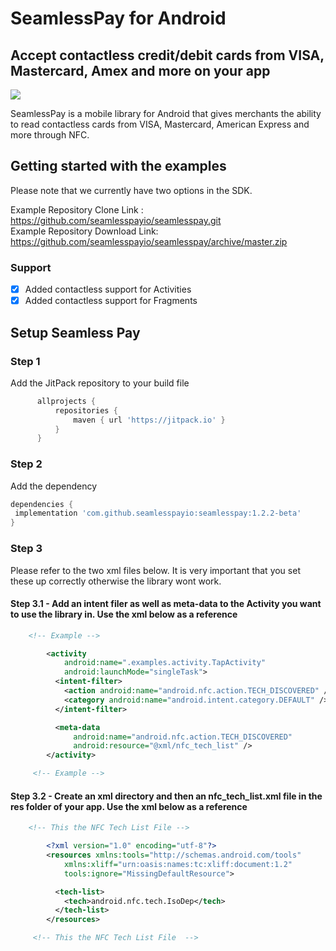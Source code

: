# SeamlessPay for Android

## Accept contactless credit/debit cards from VISA, Mastercard, Amex and more on your app

[![](https://jitpack.io/v/seamlesspayio/seamlesspay.svg)](https://jitpack.io/#seamlesspayio/seamlesspay)

SeamlessPay is a mobile library for Android that gives merchants the ability to read contactless cards from VISA, Mastercard, American Express and more through NFC.

## Getting started with the examples
Please note that we currently have two options in the SDK.

Example Repository Clone Link : https://github.com/seamlesspayio/seamlesspay.git </br>
Example Repository Download Link: https://github.com/seamlesspayio/seamlesspay/archive/master.zip

### Support

- [x] Added contactless support for Activities
- [x] Added contactless support for Fragments

## Setup Seamless Pay

### Step 1
Add the JitPack repository to your build file
```groovy
      allprojects {
          repositories {
              maven { url 'https://jitpack.io' }
          }
      }
```

### Step 2
Add the dependency
```groovy
dependencies {
 implementation 'com.github.seamlesspayio:seamlesspay:1.2.2-beta'
}
```

### Step 3
Please refer to the two xml files below. It is very important that you set these up correctly otherwise the library wont work.

#### Step 3.1 - Add an intent filer as well as meta-data to the Activity you want to use the library in. Use the xml below as a reference
```xml
    <!-- Example -->

        <activity
            android:name=".examples.activity.TapActivity"
            android:launchMode="singleTask">
          <intent-filter>
            <action android:name="android.nfc.action.TECH_DISCOVERED" />
            <category android:name="android.intent.category.DEFAULT" />
          </intent-filter>

          <meta-data
              android:name="android.nfc.action.TECH_DISCOVERED"
              android:resource="@xml/nfc_tech_list" />
        </activity>

     <!-- Example -->
```

#### Step 3.2 - Create an xml directory and then an nfc_tech_list.xml file in the res folder of your app. Use the xml below as a reference
```xml
    <!-- This the NFC Tech List File -->

        <?xml version="1.0" encoding="utf-8"?>
        <resources xmlns:tools="http://schemas.android.com/tools"
            xmlns:xliff="urn:oasis:names:tc:xliff:document:1.2"
            tools:ignore="MissingDefaultResource">

          <tech-list>
            <tech>android.nfc.tech.IsoDep</tech>
          </tech-list>
        </resources>

     <!-- This the NFC Tech List File  -->
```